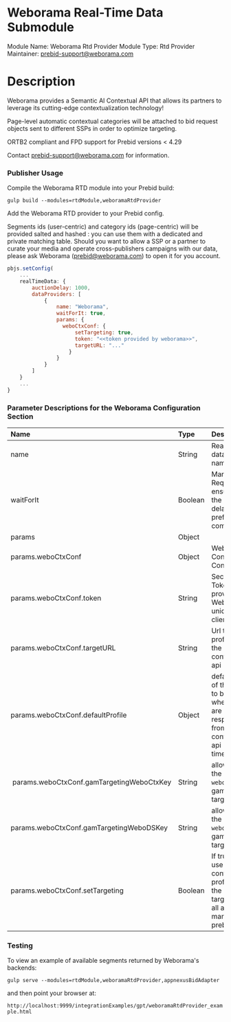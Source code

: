 # Weborama Real-Time Data Submodule

Module Name: Weborama Rtd Provider
Module Type: Rtd Provider
Maintainer: prebid-support@weborama.com

# Description

Weborama provides a Semantic AI Contextual API that allows its partners to leverage its
cutting-edge contextualization technology!

Page-level automatic contextual categories will be attached to bid request objects sent to different SSPs in order to optimize targeting.

ORTB2 compliant and FPD support for Prebid versions < 4.29

Contact prebid-support@weborama.com for information.

### Publisher Usage

Compile the Weborama RTD module into your Prebid build:

`gulp build --modules=rtdModule,weboramaRtdProvider`

Add the Weborama RTD provider to your Prebid config.

Segments ids (user-centric) and category ids (page-centric) will be provided
salted and hashed : you can use them with a dedicated and private matching table.
Should you want to allow a SSP or a partner to curate your media and operate
cross-publishers campaigns with our data, please ask Weborama (prebid@weborama.com) to
open it for you account.

```javascript
pbjs.setConfig(
    ...
    realTimeData: {
        auctionDelay: 1000,
        dataProviders: [
            {
                name: "Weborama",
                waitForIt: true,
                params: {
                  weboCtxConf: {
                      setTargeting: true,
                      token: "<<token provided by weborama>>",
                      targetURL: "..."
                    }
                }
            }
        ]
    }
    ...
}
```

### Parameter Descriptions for the Weborama Configuration Section

| Name  |Type | Description   | Notes  |
| :------------ | :------------ | :------------ |:------------ |
| name | String | Real time data module name | Mandatory. Always 'Weborama' |
| waitForIt | Boolean | Mandatory. Required to ensure that the auction is delayed until prefetch is complete | Optional. Defaults to false but recommended to true |
| params | Object | | Optional |
| params.weboCtxConf | Object | Weborama Contextual Configuration | Optional |
| params.weboCtxConf.token | String | Security Token provided by Weborama, unique per client | Mandatory |
| params.weboCtxConf.targetURL | String | Url to be profiled in the contextual api | Optional. Defaults to `document.URL` |
| params.weboCtxConf.defaultProfile | Object | default value of the profile to be used when there are no response from contextual api (such as timeout)| Optional. Default is `{}` |
| params.weboCtxConf.gamTargetingWeboCtxKey | String | allow rename the key `webo_ctx`  in gam targeting| Optional. Default is `webo_ctx`|
| params.weboCtxConf.gamTargetingWeboDSKey | String | allow rename the key `webo_ds` in gam targeting | Optional. Default is `webo_ds`|
| params.weboCtxConf.setTargeting|Boolean|If true, will use the contextual profile to set the gam targeting of all adunits managed by prebid.js| Optional. Default is *true*.|

### Testing

To view an example of available segments returned by Weborama's backends:

`gulp serve --modules=rtdModule,weboramaRtdProvider,appnexusBidAdapter`

and then point your browser at:

`http://localhost:9999/integrationExamples/gpt/weboramaRtdProvider_example.html`
